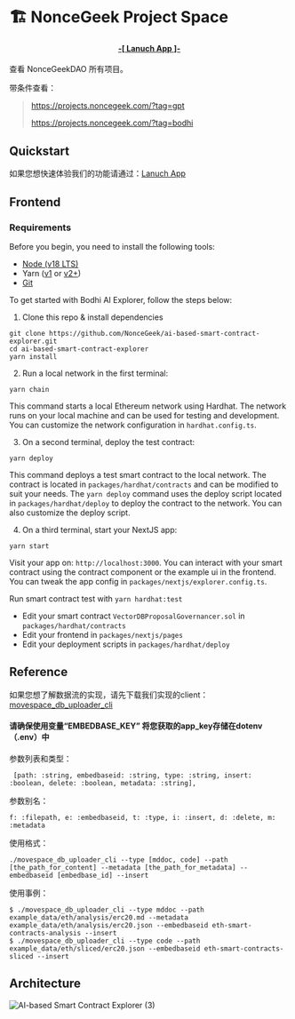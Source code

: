 # 🏗 NonceGeek Project Space

<h4 align="center">
  <a href="https://projects.noncegeek.com"> -[ Lanuch App ]- </a>
</h4>

查看 NonceGeekDAO 所有项目。

带条件查看：

> https://projects.noncegeek.com/?tag=gpt
> 
> https://projects.noncegeek.com/?tag=bodhi

## Quickstart

如果您想快速体验我们的功能请通过：<a href="https://smart-contract-explorer.movespace.xyz/">Lanuch App</a>

## Frontend
### Requirements

Before you begin, you need to install the following tools:

- [Node (v18 LTS)](https://nodejs.org/en/download/)
- Yarn ([v1](https://classic.yarnpkg.com/en/docs/install/) or [v2+](https://yarnpkg.com/getting-started/install))
- [Git](https://git-scm.com/downloads)

To get started with Bodhi AI Explorer, follow the steps below:

1. Clone this repo & install dependencies

```
git clone https://github.com/NonceGeek/ai-based-smart-contract-explorer.git
cd ai-based-smart-contract-explorer
yarn install
```

2. Run a local network in the first terminal:

```
yarn chain
```

This command starts a local Ethereum network using Hardhat. The network runs on your local machine and can be used for testing and development. You can customize the network configuration in `hardhat.config.ts`.

3. On a second terminal, deploy the test contract:

```
yarn deploy
```

This command deploys a test smart contract to the local network. The contract is located in `packages/hardhat/contracts` and can be modified to suit your needs. The `yarn deploy` command uses the deploy script located in `packages/hardhat/deploy` to deploy the contract to the network. You can also customize the deploy script.

4. On a third terminal, start your NextJS app:

```
yarn start
```

Visit your app on: `http://localhost:3000`. You can interact with your smart contract using the contract component or the example ui in the frontend. You can tweak the app config in `packages/nextjs/explorer.config.ts`.

Run smart contract test with `yarn hardhat:test`

- Edit your smart contract `VectorDBProposalGovernancer.sol` in `packages/hardhat/contracts`
- Edit your frontend in `packages/nextjs/pages`
- Edit your deployment scripts in `packages/hardhat/deploy`
## Reference

如果您想了解数据流的实现，请先下载我们实现的client：<a href="https://github.com/NonceGeek/movespace_db_uploader_cli/blob/main/movespace_db_uploader_cli">movespace_db_uploader_cli</a>

#### 请确保使用变量“EMBEDBASE_KEY” 将您获取的app_key存储在dotenv（.env）中

参数列表和类型：
```
 [path: :string, embedbaseid: :string, type: :string, insert: :boolean, delete: :boolean, metadata: :string],
```
参数别名：
```
f: :filepath, e: :embedbaseid, t: :type, i: :insert, d: :delete, m: :metadata
```
使用格式：
```
./movespace_db_uploader_cli --type [mddoc, code] --path [the_path_for_content] --metadata [the_path_for_metadata] --embedbaseid [embedbase_id] --insert
```
使用事例：

```
$ ./movespace_db_uploader_cli --type mddoc --path example_data/eth/analysis/erc20.md --metadata example_data/eth/analysis/erc20.json --embedbaseid eth-smart-contracts-analysis --insert
$ ./movespace_db_uploader_cli --type code --path example_data/eth/sliced/erc20.json --embedbaseid eth-smart-contracts-sliced --insert
```




## Architecture

![AI-based Smart Contract Explorer (3)](https://github.com/NonceGeek/ai-based-smart-contract-explorer/assets/12784118/505467a6-03ed-4730-abb8-5869d7bb5228)

